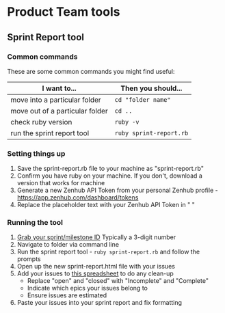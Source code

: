 # Product Team tools

## Sprint Report tool

  
### Common commands

These are some common commands you might find useful:

| I want to...                                  | Then you should...                                       |
| ----------------------------------------      | ----------------------------------------                 |
| move into a particular folder                  | `cd "folder name"` |
| move out of a particular folder | `cd ..`                                             |
| check ruby version                    | `ruby -v`                                         |
| run the sprint report tool                    | `ruby sprint-report.rb`                                         |

### Setting things up
1. Save the sprint-report.rb file to your machine as "sprint-report.rb" 
1. Confirm you have ruby on your machine. If you don't, download a version that works for machine
1. Generate a new Zenhub API Token from your personal Zenhub profile - https://app.zenhub.com/dashboard/tokens
1. Replace the placeholder text with your Zenhub API Token in " " 

### Running the tool
1. [Grab your sprint/milestone ID](https://github.com/department-of-veterans-affairs/va.gov-team/milestones) Typically a 3-digit number
1. Navigate to folder via command line 
1. Run the sprint report tool - `ruby sprint-report.rb` and follow the prompts
1. Open up the new sprint-report.html file with your issues
1. Add your issues to [this spreadsheet](https://docs.google.com/spreadsheets/d/1SVoqZvAEfQxQxT2ZjZ5C7vH2Drim9NNYCKCmJJnlqcM/edit#gid=1262994286) to do any clean-up
   - Replace "open" and "closed" with "Incomplete" and "Complete" 
   - Indicate which epics your issues belong to
   - Ensure issues are estimated
1. Paste your issues into your sprint report and fix formatting


